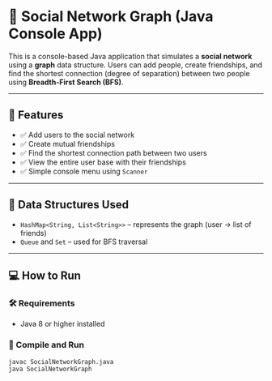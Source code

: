 # 👥 Social Network Graph (Java Console App)

This is a console-based Java application that simulates a **social network** using a **graph** data structure. Users can add people, create friendships, and find the shortest connection (degree of separation) between two people using **Breadth-First Search (BFS)**.

---

## 🚀 Features

- ✅ Add users to the social network
- ✅ Create mutual friendships
- ✅ Find the shortest connection path between two users
- ✅ View the entire user base with their friendships
- ✅ Simple console menu using `Scanner`

---

## 🧠 Data Structures Used

- `HashMap<String, List<String>>` – represents the graph (user → list of friends)
- `Queue` and `Set` – used for BFS traversal

---

## 💻 How to Run

### 🛠 Requirements
- Java 8 or higher installed

### 🧾 Compile and Run

```bash
javac SocialNetworkGraph.java
java SocialNetworkGraph
